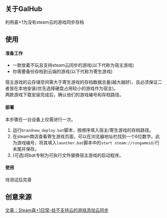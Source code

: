 ## 关于GalHub
利用喜+1为没有steam云的游戏同步存档

## 使用
#### 准备工作
* 一款放着不玩且支持steam云同步的游戏(以下代称为宿主游戏)
* 你需要备份存档到云端的游戏(以下代称为寄生游戏)

宿主游戏的云存储空间需大于寄生游戏的存档数据总量(越大越好)，且必须保证二者皆在本地安装(优先选择硬盘占用较小的游戏作为宿主)。  
两款游戏下载安装完成后，确认他们的游戏编号和存档路径。

#### 部署
本步骤在一台设备上仅需进行一次。  
1. 运行`brandnew_deploy.bat`脚本，按顺序填入宿主/寄生游戏的存档路径。
2. 在steam商店查看寄生游戏页面，可以在浏览器地址栏找到一个6位数字。此为游戏编号，将其填入`launcher.bat`脚本中的`start steam://rungameid/`行末尾并保存。
3. (可选)将bat专制为可执行文件替换宿主游戏的启动程序。

#### 使用
待测试后完善

## 创意来源
[文章：Steam喜+1日常-给不支持云的游戏添加云同步](https://zhuanlan.zhihu.com/p/27983563)
